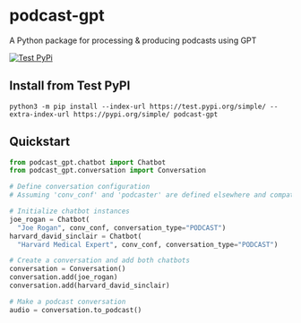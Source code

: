 # podcast-gpt

A Python package for processing &amp; producing podcasts using GPT

[![Test PyPi](https://github.com/supermomo668/podcast-gpt/actions/workflows/TestPyPi.yml/badge.svg?branch=main)](https://github.com/supermomo668/podcast-gpt/actions/workflows/TestPyPi.yml)


## Install from Test PyPI

```
python3 -m pip install --index-url https://test.pypi.org/simple/ --extra-index-url https://pypi.org/simple/ podcast-gpt
```
## Quickstart

```python
from podcast_gpt.chatbot import Chatbot
from podcast_gpt.conversation import Conversation

# Define conversation configuration
# Assuming 'conv_conf' and 'podcaster' are defined elsewhere and compatible with this setup

# Initialize chatbot instances
joe_rogan = Chatbot(
  "Joe Rogan", conv_conf, conversation_type="PODCAST")
harvard_david_sinclair = Chatbot(
  "Harvard Medical Expert", conv_conf, conversation_type="PODCAST")

# Create a conversation and add both chatbots
conversation = Conversation()
conversation.add(joe_rogan)
conversation.add(harvard_david_sinclair)

# Make a podcast conversation
audio = conversation.to_podcast()
```
